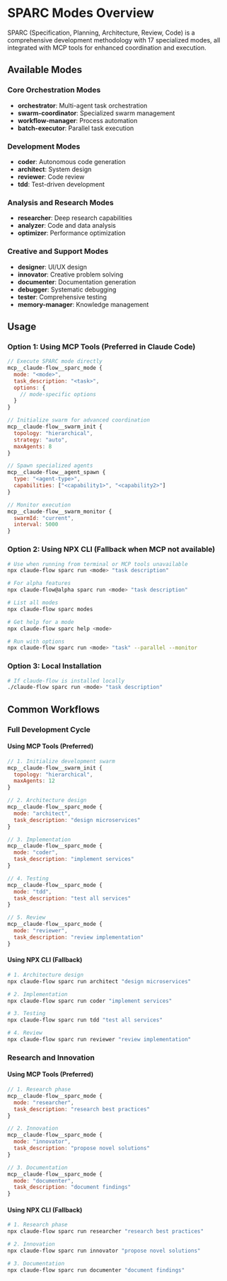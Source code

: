 # SPARC Modes Overview

SPARC (Specification, Planning, Architecture, Review, Code) is a comprehensive
development methodology with 17 specialized modes, all integrated with MCP tools
for enhanced coordination and execution.

## Available Modes

### Core Orchestration Modes

- **orchestrator**: Multi-agent task orchestration
- **swarm-coordinator**: Specialized swarm management
- **workflow-manager**: Process automation
- **batch-executor**: Parallel task execution

### Development Modes

- **coder**: Autonomous code generation
- **architect**: System design
- **reviewer**: Code review
- **tdd**: Test-driven development

### Analysis and Research Modes

- **researcher**: Deep research capabilities
- **analyzer**: Code and data analysis
- **optimizer**: Performance optimization

### Creative and Support Modes

- **designer**: UI/UX design
- **innovator**: Creative problem solving
- **documenter**: Documentation generation
- **debugger**: Systematic debugging
- **tester**: Comprehensive testing
- **memory-manager**: Knowledge management

## Usage

### Option 1: Using MCP Tools (Preferred in Claude Code)

```javascript
// Execute SPARC mode directly
mcp__claude-flow__sparc_mode {
  mode: "<mode>",
  task_description: "<task>",
  options: {
    // mode-specific options
  }
}

// Initialize swarm for advanced coordination
mcp__claude-flow__swarm_init {
  topology: "hierarchical",
  strategy: "auto",
  maxAgents: 8
}

// Spawn specialized agents
mcp__claude-flow__agent_spawn {
  type: "<agent-type>",
  capabilities: ["<capability1>", "<capability2>"]
}

// Monitor execution
mcp__claude-flow__swarm_monitor {
  swarmId: "current",
  interval: 5000
}
```

### Option 2: Using NPX CLI (Fallback when MCP not available)

```bash
# Use when running from terminal or MCP tools unavailable
npx claude-flow sparc run <mode> "task description"

# For alpha features
npx claude-flow@alpha sparc run <mode> "task description"

# List all modes
npx claude-flow sparc modes

# Get help for a mode
npx claude-flow sparc help <mode>

# Run with options
npx claude-flow sparc run <mode> "task" --parallel --monitor
```

### Option 3: Local Installation

```bash
# If claude-flow is installed locally
./claude-flow sparc run <mode> "task description"
```

## Common Workflows

### Full Development Cycle

#### Using MCP Tools (Preferred)

```javascript
// 1. Initialize development swarm
mcp__claude-flow__swarm_init {
  topology: "hierarchical",
  maxAgents: 12
}

// 2. Architecture design
mcp__claude-flow__sparc_mode {
  mode: "architect",
  task_description: "design microservices"
}

// 3. Implementation
mcp__claude-flow__sparc_mode {
  mode: "coder",
  task_description: "implement services"
}

// 4. Testing
mcp__claude-flow__sparc_mode {
  mode: "tdd",
  task_description: "test all services"
}

// 5. Review
mcp__claude-flow__sparc_mode {
  mode: "reviewer",
  task_description: "review implementation"
}
```

#### Using NPX CLI (Fallback)

```bash
# 1. Architecture design
npx claude-flow sparc run architect "design microservices"

# 2. Implementation
npx claude-flow sparc run coder "implement services"

# 3. Testing
npx claude-flow sparc run tdd "test all services"

# 4. Review
npx claude-flow sparc run reviewer "review implementation"
```

### Research and Innovation

#### Using MCP Tools (Preferred)

```javascript
// 1. Research phase
mcp__claude-flow__sparc_mode {
  mode: "researcher",
  task_description: "research best practices"
}

// 2. Innovation
mcp__claude-flow__sparc_mode {
  mode: "innovator",
  task_description: "propose novel solutions"
}

// 3. Documentation
mcp__claude-flow__sparc_mode {
  mode: "documenter",
  task_description: "document findings"
}
```

#### Using NPX CLI (Fallback)

```bash
# 1. Research phase
npx claude-flow sparc run researcher "research best practices"

# 2. Innovation
npx claude-flow sparc run innovator "propose novel solutions"

# 3. Documentation
npx claude-flow sparc run documenter "document findings"
```
